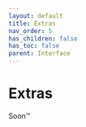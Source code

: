 ```yaml
---
layout: default
title: Extras
nav_order: 5
has_children: false
has_toc: false
parent: Interface
---
```


# Extras

Soon™